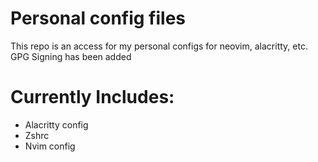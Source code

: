# Personal config files 

This repo is an access for my personal configs for neovim, alacritty, etc.
GPG Signing has been added

# Currently Includes:
- Alacritty config
- Zshrc
- Nvim config
